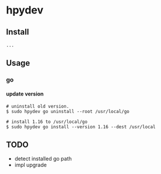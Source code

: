 # hpydev

## Install

```
...
```

## Usage

### go

#### update version

```console
# uninstall old version.
$ sudo hpydev go uninstall --root /usr/local/go

# install 1.16 to /usr/local/go
$ sudo hpydev go install --version 1.16 --dest /usr/local
```

## TODO

- detect installed go path
- impl upgrade
